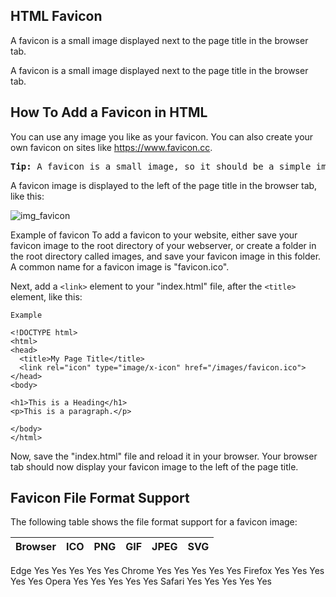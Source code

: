 HTML Favicon
---
A favicon is a small image displayed next to the page title in the browser tab.

A favicon is a small image displayed next to the page title in the browser tab.

How To Add a Favicon in HTML
---
You can use any image you like as your favicon. You can also create your own favicon on sites like https://www.favicon.cc.

<pre>
<b>Tip:</b> A favicon is a small image, so it should be a simple image with high contrast.
</pre>



A favicon image is displayed to the left of the page title in the browser tab, like this:

![img_favicon](https://user-images.githubusercontent.com/47166768/194711547-13da3915-f4a0-45c3-a4c3-94653038bb14.png)



Example of favicon
To add a favicon to your website, either save your favicon image to the root directory of your webserver, or create a folder in the root directory called images, and save your favicon image in this folder. A common name for a favicon image is "favicon.ico".

Next, add a `<link>` element to your "index.html" file, after the `<title>` element, like this:

    Example

```
<!DOCTYPE html>
<html>
<head>
  <title>My Page Title</title>
  <link rel="icon" type="image/x-icon" href="/images/favicon.ico">
</head>
<body>

<h1>This is a Heading</h1>
<p>This is a paragraph.</p>

</body>
</html>
```

Now, save the "index.html" file and reload it in your browser. Your browser tab should now display your favicon image to the left of the page title.


Favicon File Format Support
---
The following table shows the file format support for a favicon image:

|Browser|	ICO|	PNG|	GIF|	JPEG|	SVG|
|-|-|-|-|-|-|
Edge	Yes	Yes	Yes	Yes	Yes
Chrome	Yes	Yes	Yes	Yes	Yes
Firefox	Yes	Yes	Yes	Yes	Yes
Opera	Yes	Yes	Yes	Yes	Yes
Safari	Yes	Yes	Yes	Yes	Yes






